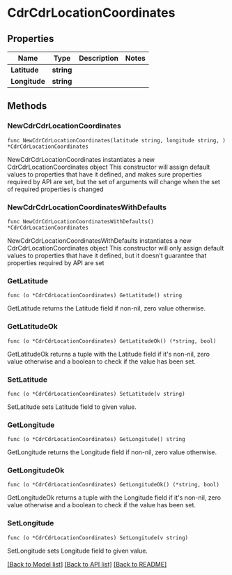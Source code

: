 # CdrCdrLocationCoordinates

## Properties

Name | Type | Description | Notes
------------ | ------------- | ------------- | -------------
**Latitude** | **string** |  | 
**Longitude** | **string** |  | 

## Methods

### NewCdrCdrLocationCoordinates

`func NewCdrCdrLocationCoordinates(latitude string, longitude string, ) *CdrCdrLocationCoordinates`

NewCdrCdrLocationCoordinates instantiates a new CdrCdrLocationCoordinates object
This constructor will assign default values to properties that have it defined,
and makes sure properties required by API are set, but the set of arguments
will change when the set of required properties is changed

### NewCdrCdrLocationCoordinatesWithDefaults

`func NewCdrCdrLocationCoordinatesWithDefaults() *CdrCdrLocationCoordinates`

NewCdrCdrLocationCoordinatesWithDefaults instantiates a new CdrCdrLocationCoordinates object
This constructor will only assign default values to properties that have it defined,
but it doesn't guarantee that properties required by API are set

### GetLatitude

`func (o *CdrCdrLocationCoordinates) GetLatitude() string`

GetLatitude returns the Latitude field if non-nil, zero value otherwise.

### GetLatitudeOk

`func (o *CdrCdrLocationCoordinates) GetLatitudeOk() (*string, bool)`

GetLatitudeOk returns a tuple with the Latitude field if it's non-nil, zero value otherwise
and a boolean to check if the value has been set.

### SetLatitude

`func (o *CdrCdrLocationCoordinates) SetLatitude(v string)`

SetLatitude sets Latitude field to given value.


### GetLongitude

`func (o *CdrCdrLocationCoordinates) GetLongitude() string`

GetLongitude returns the Longitude field if non-nil, zero value otherwise.

### GetLongitudeOk

`func (o *CdrCdrLocationCoordinates) GetLongitudeOk() (*string, bool)`

GetLongitudeOk returns a tuple with the Longitude field if it's non-nil, zero value otherwise
and a boolean to check if the value has been set.

### SetLongitude

`func (o *CdrCdrLocationCoordinates) SetLongitude(v string)`

SetLongitude sets Longitude field to given value.



[[Back to Model list]](../README.md#documentation-for-models) [[Back to API list]](../README.md#documentation-for-api-endpoints) [[Back to README]](../README.md)


